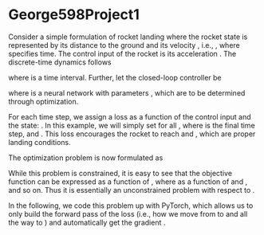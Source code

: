 # George598Project1

Consider a simple formulation of rocket landing where the rocket state  is represented by its distance to the ground  and its velocity , i.e., 
, where  specifies time. The control input of the rocket is its acceleration . The discrete-time dynamics follows

 
where  is a time interval. Further, let the closed-loop controller be

where 
 is a neural network with parameters , which are to be determined through optimization.

For each time step, we assign a loss as a function of the control input and the state: . In this example, we will simply set  for all , where  is the final time step, and 
. This loss encourages the rocket to reach  and , which are proper landing conditions.

The optimization problem is now formulated as

 	
 
While this problem is constrained, it is easy to see that the objective function can be expressed as a function of , where  as a function of  and , and so on. Thus it is essentially an unconstrained problem with respect to .

In the following, we code this problem up with PyTorch, which allows us to only build the forward pass of the loss (i.e., how we move from  to  and all the way to ) and automatically get the gradient 
.
